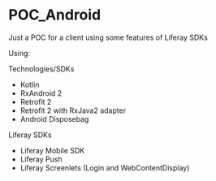 # POC_Android

Just a POC for a client using some features of Liferay SDKs

Using:

Technologies/SDKs
  - Kotlin
  - RxAndroid 2
  - Retrofit 2
  - Retrofit 2 with RxJava2 adapter
  - Android Disposebag

Liferay SDKs
  - Liferay Mobile SDK
  - Liferay Push
  - Liferay Screenlets (Login and WebContentDisplay)
